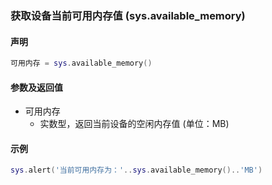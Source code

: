 ### 获取设备当前可用内存值 \(**sys\.available\_memory**\)


#### 声明
```lua
可用内存 = sys.available_memory()
```

  
#### 参数及返回值
- 可用内存
    - 实数型，返回当前设备的空闲内存值 \(单位：MB\) 

  
#### 示例  
```lua
sys.alert('当前可用内存为：'..sys.available_memory()..'MB')
```

